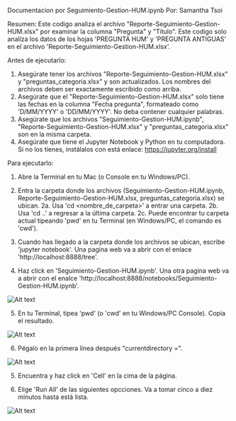 Documentacion por Seguimiento-Gestion-HUM.ipynb
Por: Samantha Tsoi

Resumen:
Este codigo analiza el archivo "Reporte-Seguimiento-Gestion-HUM.xlsx" por examinar la columna "Pregunta" y "Título". 
Este codigo solo analiza los datos de los hojas 'PREGUNTA HUM' y 'PREGUNTA ANTIGUAS' en el archivo 'Reporte-Seguimiento-Gestion-HUM.xlsx'.




Antes de ejecutarlo:
1. Asegúrate tener los archivos "Reporte-Seguimiento-Gestion-HUM.xlsx" y "preguntas_categoria.xlsx" y son actualizados. Los nombres del archivos deben ser exactamente escribido como arriba.
2. Asegúrate que el "Reporte-Seguimiento-Gestion-HUM.xlsx" solo tiene las fechas en la columna "Fecha pregunta", formateado como 'D/MM/YYYY' o 'DD/MM/YYYY'. No deba contener cualquier palabras.
3. Asegúrate que los archivos "Seguimiento-Gestion-HUM.ipynb", "Reporte-Seguimiento-Gestion-HUM.xlsx" y "preguntas_categoria.xlsx" son en la misma carpeta.
4. Asegúrate que tiene el Jupyter Notebook y Python en tu computadora. Si no los tienes, instálalos con está enlace: https://jupyter.org/install

Para ejecutarlo:
1. Abre la Terminal en tu Mac (o Console en tu Windows/PC).

2. Entra la carpeta donde los archivos (Seguimiento-Gestion-HUM.ipynb, Reporte-Seguimiento-Gestion-HUM.xlsx, preguntas_categoria.xlsx) se ubican.
	2a. Usa 'cd <nombre_de_carpeta>' a entrar una carpeta.
	2b. Usa 'cd ..' a regresar a la última carpeta.
	2c. Puede encontrar tu carpeta actual tipeando 'pwd' en tu Terminal (en Windows/PC, el comando es 'cwd').

3. Cuando has llegado a la carpeta donde los archivos se ubican, escribe 'jupyter notebook'. Una pagina web va a abrir con el enlace 'http://localhost:8888/tree'.

4. Haz click en 'Seguimiento-Gestion-HUM.ipynb'. Una otra pagina web va a abrir con el enalce 'http://localhost:8888/notebooks/Seguimiento-Gestion-HUM.ipynb'.

![Alt text](/READMEiamges/jupyterhome.png?raw=true "Jupyter Home")

5. En tu Terminal, tipea 'pwd' (o 'cwd' en tu Windows/PC Console). Copia el resultado.

![Alt text](/READMEiamges/terminal.png?raw=true "Terminal")

6. Pégalo en la primera línea después "currentdirectory =".

![Alt text](/READMEiamges/pwd.png?raw=true "Current Directory")

5. Encuentra y haz click en 'Cell' en la cima de la página.

6. Elige 'Run All' de las siguientes opcciones. Va a tomar cinco a diez minutos hasta está lista.

![Alt text](/READMEiamges/runall.png?raw=true "Cell>Run All")
